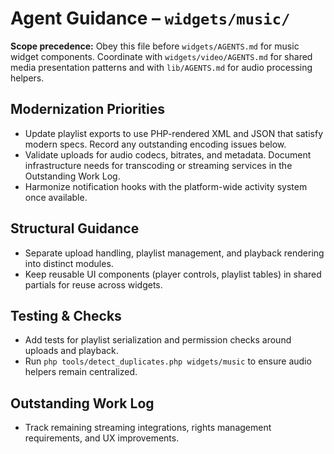 # Agent Guidance – `widgets/music/`

**Scope precedence:** Obey this file before `widgets/AGENTS.md` for music widget components.
Coordinate with `widgets/video/AGENTS.md` for shared media presentation patterns and with
`lib/AGENTS.md` for audio processing helpers.

## Modernization Priorities
- Update playlist exports to use PHP-rendered XML and JSON that satisfy modern specs. Record any
  outstanding encoding issues below.
- Validate uploads for audio codecs, bitrates, and metadata. Document infrastructure needs for
  transcoding or streaming services in the Outstanding Work Log.
- Harmonize notification hooks with the platform-wide activity system once available.

## Structural Guidance
- Separate upload handling, playlist management, and playback rendering into distinct modules.
- Keep reusable UI components (player controls, playlist tables) in shared partials for reuse across
  widgets.

## Testing & Checks
- Add tests for playlist serialization and permission checks around uploads and playback.
- Run `php tools/detect_duplicates.php widgets/music` to ensure audio helpers remain centralized.

## Outstanding Work Log
- Track remaining streaming integrations, rights management requirements, and UX improvements.
